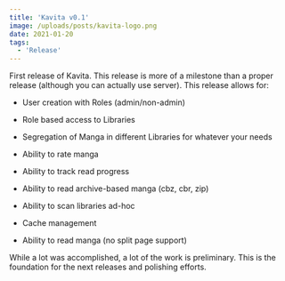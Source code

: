 ```yaml
---
title: 'Kavita v0.1'
image: /uploads/posts/kavita-logo.png
date: 2021-01-20
tags:
  - 'Release'
---
```


First release of Kavita. This release is more of a milestone than a proper release (although you can actually use server). This release allows for:

* User creation with Roles (admin/non-admin)

* Role based access to Libraries

* Segregation of Manga in different Libraries for whatever your needs

* Ability to rate manga

* Ability to track read progress

* Ability to read archive-based manga (cbz, cbr, zip)

* Ability to scan libraries ad-hoc

* Cache management

* Ability to read manga (no split page support)



While a lot was accomplished, a lot of the work is preliminary. This is the foundation for the next releases and polishing efforts. 

